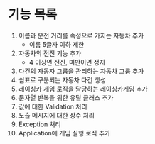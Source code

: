 # 기능 목록
1. 이름과 운전 거리를 속성으로 가지는 자동차 추가
   - 이름 5글자 이하 제한
1. 자동차의 전진 기능 추가
   - 4 이상면 전진, 미만이면 정지
1. 다건의 자동자 그룹을 관리하는 자동차 그룹 추가
1. 쉼표로 구분되는 자동차 다건 생성
1. 레이싱카 게임 로직을 담당하는 레이싱카게임 추가
1. 문자열 반복을 위한 유틸 클래스 추가
1. 값에 대한 Validation 처리
1. 노출 메시지에 대한 상수 처리
1. Exception 처리
1. Application에 게임 실행 로직 추가